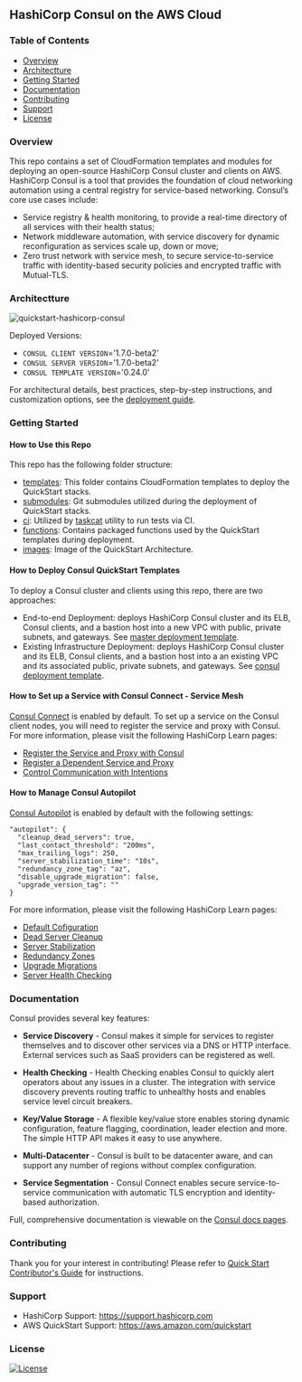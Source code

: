 ## HashiCorp Consul on the AWS Cloud

### Table of Contents
- [Overview](#overview)
- [Architectture](#architectture)
- [Getting Started](#getting-started)
- [Documentation](#documentation)
- [Contributing](#contributing)
- [Support](#support)
- [License](#license)

### Overview
This repo contains a set of CloudFormation templates and modules for deploying an open-source HashiCorp Consul cluster and clients on AWS. HashiCorp Consul is a tool that provides the foundation of cloud networking automation using a central registry for service-based networking. Consul’s core use cases include:

* Service registry & health monitoring, to provide a real-time directory of all services with their health status;
* Network middleware automation, with service discovery for dynamic reconfiguration as services scale up, down or move;
* Zero trust network with service mesh, to secure service-to-service traffic with identity-based security policies and encrypted traffic with Mutual-TLS.

### Architectture

![quickstart-hashicorp-consul](https://d0.awsstatic.com/partner-network/QuickStart/datasheets/hashicorp-consul-on-aws-architecture.png)

Deployed Versions:
* `CONSUL CLIENT VERSION`='1.7.0-beta2'
* `CONSUL SERVER VERSION`='1.7.0-beta2'
* `CONSUL TEMPLATE VERSION`='0.24.0'

For architectural details, best practices, step-by-step instructions, and customization options, see the [deployment guide](https://aws-quickstart.s3.amazonaws.com/quickstart-hashicorp-consul/doc/hashicorp-consul-on-the-aws-cloud.pdf).

### Getting Started
#### How to Use this Repo
This repo has the following folder structure:
* [templates](https://github.com/aws-quickstart/quickstart-hashicorp-consul/tree/master/templates): This folder contains CloudFormation templates to deploy the QuickStart stacks.
* [submodules](https://github.com/aws-quickstart/quickstart-hashicorp-consul/tree/master/submodules): Git submodules utilized during the deployment of QuickStart stacks.
* [ci](https://github.com/aws-quickstart/quickstart-hashicorp-consul/tree/master/ci): Utilized by [taskcat](https://github.com/aws-quickstart/taskcat) utility to run tests via CI.
* [functions](https://github.com/aws-quickstart/quickstart-hashicorp-consul/tree/master/functions): Contains packaged functions used by the QuickStart templates during deployment.
* [images](https://github.com/aws-quickstart/quickstart-hashicorp-consul/tree/master/images): Image of the QuickStart Architecture.

#### How to Deploy Consul QuickStart Templates
To deploy a Consul cluster and clients using this repo, there are two approaches:
* End-to-end Deployment: deploys HashiCorp Consul cluster and its ELB, Consul clients, and a bastion host into a new VPC with public, private subnets, and gateways. See [master deployment template](https://github.com/aws-quickstart/quickstart-hashicorp-consul/tree/master/templates/quickstart-hashicorp-consul-master.template).
* Existing Infrastructure Deployment: deploys HashiCorp Consul cluster and its ELB, Consul clients, and a bastion host into a an existing VPC and its associated public, private subnets, and gateways. See [consul deployment template](https://github.com/aws-quickstart/quickstart-hashicorp-consul/tree/master/templates/quickstart-hashicorp-consul.template).

#### How to Set up a Service with Consul Connect - Service Mesh
[Consul Connect](https://www.consul.io/docs/connect/index.html) is enabled by default. To set up a service on the Consul client nodes, you will need to register the service and proxy with Consul. For more information, please visit the following HashiCorp Learn pages:
* [Register the Service and Proxy with Consul](https://learn.hashicorp.com/consul/getting-started/connect#register-the-service-and-proxy-with-consul)
* [Register a Dependent Service and Proxy](https://learn.hashicorp.com/consul/getting-started/connect#register-a-dependent-service-and-proxy)
* [Control Communication with Intentions](https://learn.hashicorp.com/consul/getting-started/connect#control-communication-with-intentions)

#### How to Manage Consul Autopilot
[Consul Autopilot](https://www.consul.io/docs/commands/operator/autopilot.html) is enabled by default with the following settings:
```
"autopilot": {
  "cleanup_dead_servers": true,
  "last_contact_threshold": "200ms",
  "max_trailing_logs": 250,
  "server_stabilization_time": "10s",
  "redundancy_zone_tag": "az",
  "disable_upgrade_migration": false,
  "upgrade_version_tag": ""
}
```
For more information, please visit the following HashiCorp Learn pages:
* [Default Cofiguration](https://learn.hashicorp.com/consul/day-2-operations/autopilot#default-configuration)
* [Dead Server Cleanup](https://learn.hashicorp.com/consul/day-2-operations/autopilot#dead-server-cleanup)
* [Server Stabilization](https://learn.hashicorp.com/consul/day-2-operations/autopilot#server-stabilization)
* [Redundancy Zones](https://learn.hashicorp.com/consul/day-2-operations/autopilot#redundancy-zones)
* [Upgrade Migrations](https://learn.hashicorp.com/consul/day-2-operations/autopilot#upgrade-migrations)
* [Server Health Checking](https://learn.hashicorp.com/consul/day-2-operations/autopilot#server-health-checking)

### Documentation
Consul provides several key features:

* **Service Discovery** - Consul makes it simple for services to register
  themselves and to discover other services via a DNS or HTTP interface.
  External services such as SaaS providers can be registered as well.

* **Health Checking** - Health Checking enables Consul to quickly alert
  operators about any issues in a cluster. The integration with service
  discovery prevents routing traffic to unhealthy hosts and enables service
  level circuit breakers.

* **Key/Value Storage** - A flexible key/value store enables storing
  dynamic configuration, feature flagging, coordination, leader election and
  more. The simple HTTP API makes it easy to use anywhere.

* **Multi-Datacenter** - Consul is built to be datacenter aware, and can
  support any number of regions without complex configuration.

* **Service Segmentation** - Consul Connect enables secure service-to-service
communication with automatic TLS encryption and identity-based authorization.

Full, comprehensive documentation is viewable on the [Consul docs pages](https://www.consul.io/docs/).

### Contributing
Thank you for your interest in contributing! Please refer to [Quick Start Contributor's Guide](https://aws-quickstart.github.io) for instructions.

### Support
- HashiCorp Support: https://support.hashicorp.com
- AWS QuickStart Support: https://aws.amazon.com/quickstart

### License
[![License](https://img.shields.io/badge/License-Apache%202.0-blue.svg)](https://opensource.org/licenses/Apache-2.0)
